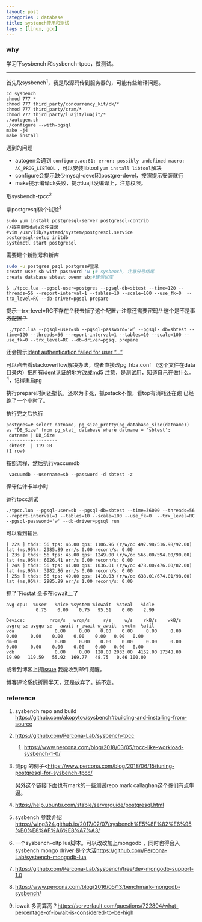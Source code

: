 ```yaml
---
layout: post
categories : database
title: systench使用和测试
tags : [linux, gcc]
---
```

  

### why 

学习下sysbench 和sysbench-tpcc，做测试。

---

首先取sysbench<sup>1</sup>，我是取源码传到服务器的，可能有些编译问题。

 ```
cd sysbench
chmod 777 *
chmod 777 third_party/concurrency_kit/ck/*
chmod 777 third_party/cram/*
chmod 777 third_party/luajit/luajit/*
./autogen.sh    
./configure --with-pgsql
make -j4
make install
 ```

遇到的问题

- autogen会遇到 `configure.ac:61: error: possibly undefined macro: AC_PROG_LIBTOOL` ，可以安装libtool   `yum install libtool`解决
- configure会提示缺少mysql-devel和postgre-devel，按照提示安装就行
- make提示编译ck失败，提示luajit没编译上，注意权限。

取sysbench-tpcc<sup>2</sup>

拿postgresql做个试验<sup>3</sup>

```shell
sudo yum install postgresql-server postgresql-contrib
//按需更改data文件目录
#vim /usr/lib/systemd/system/postgresql.service
postgresql-setup initdb
systemctl start postgresql
```

需要建个新账号和新库 

 ```bash
sudo -u postgres psql postgres#登录
create user sb with password 'w';# sysbench, 注意分号结尾
create database sbtest owenr sb;#建测试库
 ```



```shell
$ ./tpcc.lua --pgsql-user=postgres --pgsql-db=sbtest --time=120 --threads=56 --report-interval=1 --tables=10 --scale=100 --use_fk=0  --trx_level=RC --db-driver=pgsql prepare
```

~~提示--trx_level=RC不存在？我去掉了这个配置，注意还需要密码// 这个是不是事务配置？~~

```shell
 ./tpcc.lua --pgsql-user=sb --pgsql-password=‘w’ --pgsql- db=sbtest --time=120 --threads=56 --report-interval=1 --tables=10 --scale=100 --use_fk=0 --trx_level=RC --db-driver=pgsql prepare
```

还会提示[Ident authentication failed for user “…”](https://serverfault.com/questions/406606/postgres-error-message-fatal-ident-authentication-failed-for-user) 

可以点击看stackoverflow解决办法，或者直接改pg_hba.conf （这个文件在data目录内）把所有ident认证的地方改成md5 注意，是测试用，知道自己在做什么。<sup>4</sup>，记得重启pg

执行prepare时间还挺长，还以为卡死，抓pstack不像，看top有消耗还在跑 已经跑了一个小时了。

执行完之后执行 

```shell
postgres=# select datname, pg_size_pretty(pg_database_size(datname)) as "DB_Size" from pg_stat_ database where datname = 'sbtest';
 datname | DB_Size
---------+---------
 sbtest  | 119 GB
(1 row)
```

按照流程，然后执行vaccumdb 

```shell
 vacuumdb --username=sb --password -d sbtest -z
```

 保守估计卡半小时

   运行tpcc测试

```shell
./tpcc.lua --pgsql-user=sb --pgsql-db=sbtest --time=36000 --threads=56 --report-interval=1 --tables=10 --scale=100 --use_fk=0  --trx_level=RC --pgsql-password='w' --db-driver=pgsql run
```

可以看到输出

```shell
[ 22s ] thds: 56 tps: 46.00 qps: 1106.96 (r/w/o: 497.98/516.98/92.00) lat (ms,95%): 2985.89 err/s 0.00 reconn/s: 0.00
[ 23s ] thds: 56 tps: 45.00 qps: 1249.00 (r/w/o: 565.00/594.00/90.00) lat (ms,95%): 6026.41 err/s 0.00 reconn/s: 0.00
[ 24s ] thds: 56 tps: 41.00 qps: 1036.01 (r/w/o: 478.00/476.00/82.00) lat (ms,95%): 3982.86 err/s 0.00 reconn/s: 0.00
[ 25s ] thds: 56 tps: 49.00 qps: 1410.03 (r/w/o: 638.01/674.01/98.00) lat (ms,95%): 2985.89 err/s 1.00 reconn/s: 0.00
```





抓了下iostat 全卡在iowait上了

```shell
avg-cpu:  %user   %nice %system %iowait  %steal   %idle
           0.75    0.00    0.75   95.51    0.00    2.99

Device:         rrqm/s   wrqm/s     r/s     w/s    rkB/s    wkB/s avgrq-sz avgqu-sz   await r_await w_await  svctm  %util
vda               0.00     0.00    0.00    0.00     0.00     0.00     0.00     0.00    0.00    0.00    0.00   0.00   0.00
dm-0              0.00     0.00    0.00    0.00     0.00     0.00     0.00     0.00    0.00    0.00    0.00   0.00   0.00
vdb               0.00     0.00  128.00 2033.00  4152.00 17348.00    19.90   119.59   55.92  169.77   48.75   0.46 100.00
```



或者到博客上提[issue](https://github.com/wanghenshui/wanghenshui.github.io/issues/new) 我能收到邮件提醒。

博客评论系统折腾半天，还是放弃了。搞不定。

### reference

1. sysbench repo and build https://github.com/akopytov/sysbench#building-and-installing-from-source

2. <https://github.com/Percona-Lab/sysbench-tpcc>

   1. <https://www.percona.com/blog/2018/03/05/tpcc-like-workload-sysbench-1-0/>

3. 测pg 的例子<https://www.percona.com/blog/2018/06/15/tuning-postgresql-for-sysbench-tpcc/

   另外这个链接下面也有mark的一些测试repo mark callaghan这个哥们有点牛逼。

4. <https://help.ubuntu.com/stable/serverguide/postgresql.html>

5. sysbench 参数介绍 <https://wing324.github.io/2017/02/07/sysbench%E5%8F%82%E6%95%B0%E8%AF%A6%E8%A7%A3/>

6. 一个sysbench-oltp lua脚本。可以改改加上mongodb ，同时也得合入 sysbench mongo driver 是个大活<https://github.com/Percona-Lab/sysbench-mongodb-lua>

7. <https://github.com/Percona-Lab/sysbench/tree/dev-mongodb-support-1.0>

8. <https://www.percona.com/blog/2016/05/13/benchmark-mongodb-sysbench/>

9. iowait 多高算高？https://serverfault.com/questions/722804/what-percentage-of-iowait-is-considered-to-be-high
